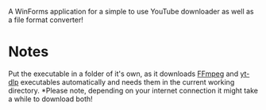 A WinForms application for a simple to use YouTube downloader as well as a file format converter!

# Notes 
Put the executable in a folder of it's own, as it downloads [FFmpeg](https://ffmpeg.org/) and [yt-dlp](https://github.com/yt-dlp/yt-dlp) executables automatically and needs them in the current working directory.
*Please note, depending on your internet connection it might take a while to download both!
